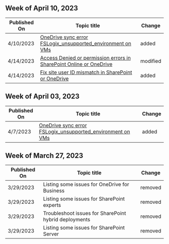 <!-- This file is generated automatically each week. Changes made to this file will be overwritten.-->



## Week of April 10, 2023


| Published On |Topic title | Change |
|------|------------|--------|
| 4/10/2023 | [OneDrive sync error FSLogix_unsupported_environment on VMs](/sharepoint/troubleshoot/sync/fslogix-unsupported-environment-sync-error-vm) | added |
| 4/14/2023 | [Access Denied or permission errors in SharePoint Online or OneDrive](/sharepoint/troubleshoot/administration/access-denied-or-need-permission-error-sharepoint-online-or-onedrive-for-business) | modified |
| 4/14/2023 | [Fix site user ID mismatch in SharePoint or OneDrive](/sharepoint/troubleshoot/sharing-and-permissions/fix-site-user-id-mismatch) | added |


## Week of April 03, 2023


| Published On |Topic title | Change |
|------|------------|--------|
| 4/7/2023 | [OneDrive sync error FSLogix_unsupported_environment on VMs](/sharepoint/troubleshoot/sync/fslogix-unsupported-environment-sync-error-vm) | added |


## Week of March 27, 2023


| Published On |Topic title | Change |
|------|------------|--------|
| 3/29/2023 | Listing some issues for OneDrive for Business | removed |
| 3/29/2023 | Listing some issues for SharePoint experts | removed |
| 3/29/2023 | Troubleshoot issues for SharePoint hybrid deployments | removed |
| 3/29/2023 | Listing some issues for SharePoint Server | removed |

